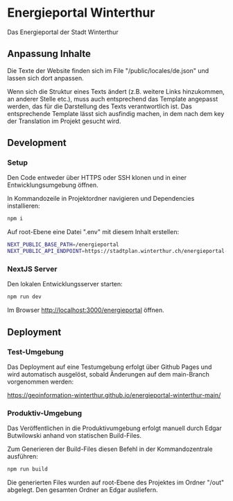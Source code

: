 # Energieportal Winterthur

Das Energieportal der Stadt Winterthur

## Anpassung Inhalte

Die Texte der Website finden sich im File "/public/locales/de.json" und lassen sich dort anpassen.

Wenn sich die Struktur eines Texts ändert (z.B. weitere Links hinzukommen, an anderer Stelle etc.), muss auch entsprechend das Template angepasst werden, das für die Darstellung des Texts verantwortlich ist. Das entsprechende Template lässt sich ausfindig machen, in dem nach dem key der Translation im Projekt gesucht wird.

## Development

### Setup

Den Code entweder über HTTPS oder SSH klonen und in einer Entwicklungsumgebung öffnen.

In Kommandozeile in Projektordner navigieren und Dependencies installieren:

```bash
npm i
```

Auf root-Ebene eine Datei ".env" mit diesem Inhalt erstellen:

```bash
NEXT_PUBLIC_BASE_PATH=/energieportal
NEXT_PUBLIC_API_ENDPOINT=https://stadtplan.winterthur.ch/energieportal-service
```

### NextJS Server

Den lokalen Entwicklungsserver starten:

```bash
npm run dev
```

Im Browser [http://localhost:3000/energieportal](http://localhost:3000/energieportal) öffnen.

## Deployment

### Test-Umgebung

Das Deployment auf eine Testumgebung erfolgt über Github Pages und wird automatisch ausgelöst, sobald Änderungen auf dem main-Branch vorgenommen werden:

https://geoinformation-winterthur.github.io/energieportal-winterthur-main/

### Produktiv-Umgebung

Das Veröffentlichen in die Produktivumgebung erfolgt manuell durch Edgar Butwilowski anhand von statischen Build-Files.

Zum Generieren der Build-Files diesen Befehl in der Kommandozentrale ausführen:

```bash
npm run build
```

Die generierten Files wurden auf root-Ebene des Projektes im Ordner "/out" abgelegt. Den gesamten Ordner an Edgar ausliefern.
